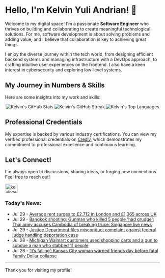 # Hello, I'm Kelvin Yuli Andrian! 👋

Welcome to my digital space! I'm a passionate **Software Engineer** who thrives on building and collaborating to create meaningful technological solutions. For me, software development is about solving problems and adding value, and I believe that collaboration is key to achieving great things.

I enjoy the diverse journey within the tech world, from designing efficient backend systems and managing infrastructure with a DevOps approach, to crafting intuitive user experiences on the frontend. I also have a keen interest in cybersecurity and exploring low-level systems.

## My Journey in Numbers & Skills

Here are some insights into my work and skills:

<p align="center">
  <img src="https://github-readme-stats.vercel.app/api?username=kelvinzer0&show_icons=true&theme=radical" alt="Kelvin's GitHub Stats" />
  <img src="https://github-readme-streak-stats.herokuapp.com/?user=kelvinzer0&theme=radical" alt="Kelvin's GitHub Streak" />
  <img src="https://github-readme-stats.vercel.app/api/top-langs/?username=kelvinzer0&layout=compact&theme=radical" alt="Kelvin's Top Languages" />
</p>

## Professional Credentials

My expertise is backed by various industry certifications. You can view my verified professional credentials on [Credly](https://www.credly.com/users/kelvin-yuli-andrian/badges), which demonstrates my commitment to professional excellence and continuous learning.

## Let's Connect!

I'm always open to discussions, sharing ideas, or forging new connections. Feel free to reach out!

<p align="left">
    <a href="https://linkedin.com/in/kelvinzero" target="blank"><img align="center" src="https://cdn.jsdelivr.net/npm/simple-icons@3.0.1/icons/linkedin.svg" alt="kelvinzero" height="30" width="40" /></a>
</p>

### Today's News:

<!-- feed start -->
- Jul 29 - [Average rent surges to £2,712 in London and £1,365 across UK](https://uk.finance.yahoo.com/news/uk-rent-prices-average-london-rightmove-050030068.html)
- Jul 29 - [Bangkok shooting: Gunman who killed 5 people 'had grudge'; Thai army accuses Cambodia of breaking truce: Singapore live news](https://www.yahoo.com/news/live/bangkok-shooting-gunman-who-killed-5-people-had-grudge-thai-army-accuses-cambodia-of-breaking-truce-singapore-live-news-021901116.html)
- Jul 29 - [Justice Department files misconduct complaint against federal judge handling deportation case](https://www.yahoo.com/news/articles/justice-department-files-misconduct-complaint-011915497.html)
- Jul 28 - [Michigan Walmart customers used shopping carts and a gun to subdue a man who stabbed 11 people](https://www.yahoo.com/news/articles/michigan-walmart-customers-used-shopping-234458394.html)
- Jul 28 - [‘It’s falling’: Kansas City woman warned friends day before fatal Family Dollar collapse](https://www.yahoo.com/news/videos/falling-kansas-city-woman-warned-222007475.html)
<!-- feed end -->

---

Thank you for visiting my profile!